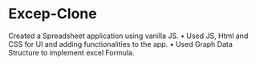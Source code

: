 # Excep-Clone
Created a Spreadsheet application using vanilla JS. • Used JS, Html and CSS for UI and adding functionalities to  the app. • Used Graph Data Structure to implement excel Formula.
